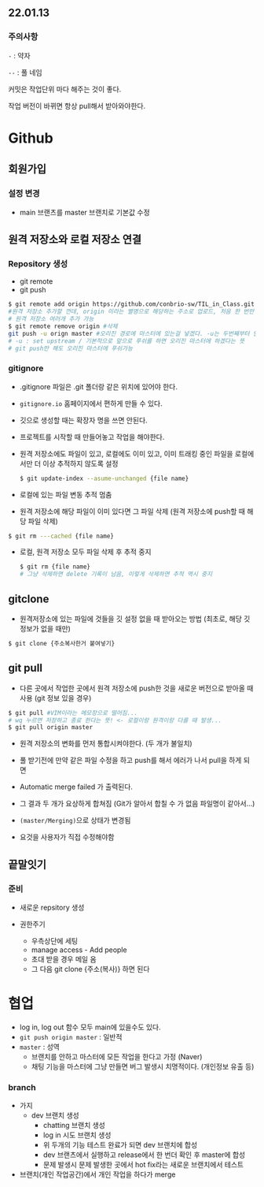## 22.01.13

### 주의사항

`-` : 약자

`--` : 풀 네임 

커밋은 작업단위 마다 해주는 것이 좋다.

작업 버전이 바뀌면 항상 pull해서 받아와야한다.

# Github

## 회원가입

### 설정 변경

- main 브랜츠를 master 브랜치로 기본값 수정

## 원격 저장소와 로컬 저장소 연결

### Repository 생성

- git remote
- git push



```bash
$ git remote add origin https://github.com/conbrio-sw/TIL_in_Class.git
#원격 저장소 추가할 껀데, origin 이라는 별명으로 해당하는 주소로 업로드, 처음 한 번만
# 원격 저장소 여러개 추가 가능
$ git remote remove origin #삭제
git push -u orign master #오리진 경로에 마스터에 있는걸 넣겠다. -u는 두번째부터 안해도 된다
# -u : set upstream / 기본적으로 앞으로 푸쉬를 하면 오리진 마스터에 하겠다는 뜻
# git push만 해도 오리진 마스터에 푸쉬가능

```



### gitignore

- .gitignore 파일은 .git 폴더랑 같은 위치에 있어야 한다.
- `gitignore.io` 홈페이지에서 편하게 만들 수 있다.
- 깃으로 생성할 때는 확장자 명을 쓰면 안된다.
- 프로젝트를 시작할 때 만들어놓고 작업을 해야한다.

- 원격 저장소에도 파일이 있고, 로컬에도 이미 있고, 이미 트래킹 중인 파일을 로컬에서만 더 이상 추적하지 않도록 설정

  ```bash
  $ git update-index --asume-unchanged {file name}
  ```

  

- 로컬에 있는 파일 변동 추적 멈춤

- 원격 저장소에 해당 파일이 이미 있다면 그 파일 삭제 (원격 저장소에 push할 때 해당 파일 삭제)

```bash
$ git rm ---cached {file name}
```



- 로컬, 원격 저장소 모두 파일 삭제 후 추적 중지

  ```bash
  $ git rm {file name}
  # 그냥 삭제하면 delete 기록이 남음, 이렇게 삭제하면 추적 역시 중지
  ```

  

## gitclone

- 원격저장소에 있는 파일에 것들을 깃 설정 없을 때 받아오는 방법 (최초로, 해당 깃 정보가 없을 때만)

```bash
$ git clone {주소복사한거 붙여넣기}
```



## git pull

- 다른 곳에서 작업한 곳에서 원격 저장소에 push한 것을 새로운 버전으로 받아올 때 사용 (git 정보 있을 경우)

```bash
$ git pull #VIM이라는 메모장으로 떨어짐...
# wq 누르면 저장하고 종료 한다는 뜻! <- 로컬이랑 원격이랑 다를 때 발생...
$ git pull origin master 
```

- 원격 저장소의 변화를 먼저 통합시켜야한다. (두 개가 불일치)

 

- 풀 받기전에 만약 같은 파일 수정을 하고 push를 해서 에러가 나서 pull을 하게 되면
- Automatic merge failed 가 출력된다.
- 그 결과 두 개가 요상하게 합쳐짐 (Git가 알아서 합칠 수 가 없음 파일명이 같아서...)
- `(master/Merging)`으로 상태가 변경됨
- 요것을 사용자가 직접 수정해야함







## 끝말잇기

### 준비

- 새로운 repsitory 생성

- 권한주기
  - 우측상단에 세팅
  - manage access - Add people
  - 초대 받을 경우 메일 옴
  - 그 다음 git clone {주소(복사)} 하면 된다



# 협업

- log in, log out  함수 모두 main에 있을수도 있다.
- `git push origin master` : 일반적
- `master` : 성역
  - 브랜치를 안하고 마스터에 모든 작업을 한다고 가정 (Naver)
  - 채팅 기능을 마스터에 그냥 만들면 버그 발생시 치명적이다. (개인정보 유출 등)

### branch

- 가지
  - dev 브랜치 생성
    - chatting 브랜치 생성
    - log in 시도 브랜치 생성
    - 위 두개의 기능 테스트 완료가 되면 dev 브랜치에 합성
    - dev 브랜츠에서 실행하고 release에서 한 번더 확인 후 master에 합성
    - 문제 발생시 문제 발생한 곳에서 hot fix라는 새로운 브랜치에서 테스트
- 브랜치(개인 작업공간)에서 개인 작업을 하다가 merge





























